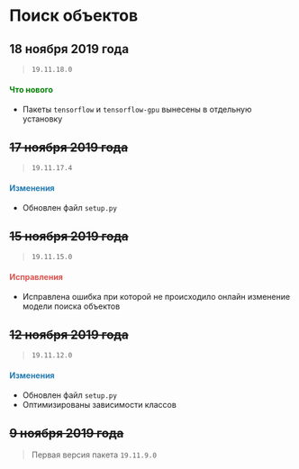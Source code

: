 # Поиск объектов

## 18 ноября 2019 года

> `19.11.18.0`

<h4><span style="color:#008000;">Что нового</span></h4>

- Пакеты `tensorflow` и `tensorflow-gpu` вынесены в отдельную установку

## ~~17 ноября 2019 года~~

> `19.11.17.4`

<h4><span style="color:#247CB4;">Изменения</span></h4>

- Обновлен файл `setup.py`

## ~~15 ноября 2019 года~~

> `19.11.15.0`

<h4><span style="color:#DB534F;">Исправления</span></h4>

- Исправлена ошибка при которой не происходило онлайн изменение модели поиска объектов

## ~~12 ноября 2019 года~~

> `19.11.12.0`

<h4><span style="color:#247CB4;">Изменения</span></h4>

- Обновлен файл `setup.py`
- Оптимизированы зависимости классов

## ~~9 ноября 2019 года~~

> Первая версия пакета `19.11.9.0`
